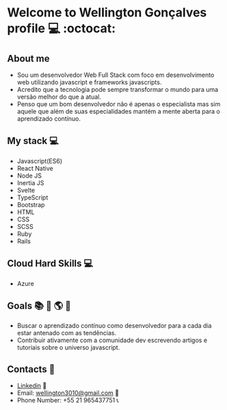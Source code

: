 # Welcome to **Wellington Gonçalves** profile :computer: :octocat:

## About me
- Sou um desenvolvedor Web Full Stack com foco em desenvolvimento web utilizando javascript e frameworks javascripts.
- Acredito que a tecnologia pode sempre transformar o mundo para uma versão melhor do que a atual. 
- Penso que um bom desenvolvedor não é apenas o especialista mas sim aquele que além de suas especialidades mantém a mente aberta para o aprendizado contínuo. 

## My stack :computer:
- Javascript(ES6)
- React Native
- Node JS
- Inertia JS
- Svelte
- TypeScript
- Bootstrap
- HTML
- CSS
- SCSS
- Ruby
- Rails

## Cloud Hard Skills :computer:
- Azure

## Goals :books: :dart: :earth_americas: :rocket:

- Buscar o aprendizado contínuo como desenvolvedor para a cada dia estar antenado com as tendências.
- Contribuir ativamente com a comunidade dev escrevendo artigos e tutoriais sobre o universo javascript.

## Contacts :iphone:

- [Linkedin](https://www.linkedin.com/in/wellington-gon%C3%A7alves-da-silva-072bb77a/) :briefcase:
- Email: wellington3010@gmail.com :e-mail:
- Phone Number: +55 21 965437751 :telephone_receiver:
